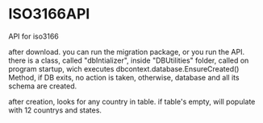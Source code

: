 # ISO3166API
API for iso3166

after download. you can run the migration package, or you run the API. there is a class, called "dbIntializer", inside "DBUtilities" folder, called on program startup, wich
executes dbcontext.database.EnsureCreated() Method, if DB  exits, no action is taken, otherwise, database and all its schema are created.

after creation, looks for any country in table. if table's empty, will populate with 12 countrys and states.

